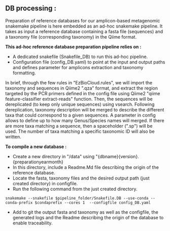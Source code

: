 ## DB processing :

Preparation of reference databases for our amplicon-based metagenomic snakemake pipeline is here embedded as an ad-hoc snakemake pipeline. It takes as input a reference database containing a fasta file (sequences) and a taxonomy file (corresponding taxonomy) in the Qiime format. 

**This ad-hoc reference database preparation pipeline relies on  :**
 - A dedicated snakefile (Snakefile_DB) to run this ad-hoc pipeline.
 - Configuration file (config_DB.yaml) to point at the input and output paths and defines parameter for amplicons extraction and taxonomy formatting. 

In brief, through the few rules in "EzBioCloud.rules", we will import the taxonomy and sequences in Qiime2 ".qza" format, and extract the region targeted by the PCR primers defined in the config file using Qiime2 "qiime feature-classifier extract-reads" function. Then, the sequences will be dereplicated (to keep only unique sequences) using vsearch. Following dereplication, taxonomy description will be merged to describe the different taxa that could correspond to a given sequences. A parameter in config allows to define up to how many Genus/Species names will merged. If there are more taxa matching a sequence, then a spaceholder (".sp") will be used. The number of taxa matching a specific taxonomic ID will also be written. 


**To compile a new database :**
- Create a new directory in "/data" using "{dbname}{version}.{preparationyearmonth}
- In this directory, include a Readme.Md file describing the origin of the reference database.
- Locate the fasta, taxonomy files and the desired output path (just created directory) in configfile. 
- Run the following command from the just created directory.
``` 
snakemake --snakefile $pipeline_folder/Snakefile.DB --use-conda --conda-prefix $condaprefix --cores 1  --configfile config_DB.yaml     
```
- Add to git the output fasta and taxonomy as well as the configfile, the generated logs and the Readme describing the origin of the database to enable traceability. 
